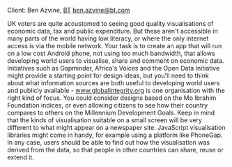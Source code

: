 Client: Ben Azvine, [BT](BT "wikilink") <ben.azvine@bt.com>

UK voters are quite accustomed to seeing good quality visualisations of
economic data, tax and public expenditure. But these aren't accessible
in many parts of the world having low literacy, or where the only
internet access is via the mobile network. Your task is to create an app
that will run on a low cost Android phone, not using too much bandwidth,
that allows developing world users to visualise, share and comment on
economic data. Initiatives such as Gapminder, Africa's Voices and the
Open Data Initiative might provide a starting point for design ideas,
but you'll need to think about what information sources are both useful
to developing world users and publicly available -
www.globalintegrity.org is one organisation with the right kind of
focus. You could consider designs based on the Mo Ibrahim Foundation
indices, or even allowing citizens to see how their country compares to
others on the Millennium Development Goals. Keep in mind that the kinds
of visualisation suitable on a small screen will be very different to
what might appear on a newspaper site. JavaScript visualisation
libraries might come in handy, for example using a platform like
PhoneGap. In any case, users should be able to find out how the
visualisation was derived from the data, so that people in other
countries can share, reuse or extend it.